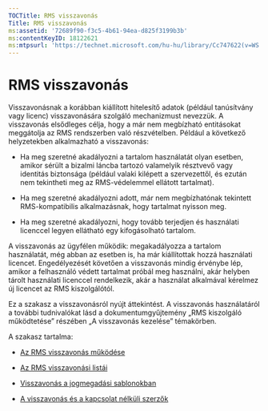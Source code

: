 ```yaml
---
TOCTitle: RMS visszavonás
Title: RMS visszavonás
ms:assetid: '72689f90-f3c5-4b61-94ea-d825f3199b3b'
ms:contentKeyID: 18122621
ms:mtpsurl: 'https://technet.microsoft.com/hu-hu/library/Cc747622(v=WS.10)'
---
```


RMS visszavonás
===============

Visszavonásnak a korábban kiállított hitelesítő adatok (például tanúsítvány vagy licenc) visszavonására szolgáló mechanizmust nevezzük. A visszavonás elsődleges célja, hogy a már nem megbízható entitásokat meggátolja az RMS rendszerben való részvételben. Például a következő helyzetekben alkalmazható a visszavonás:

-   Ha meg szeretné akadályozni a tartalom használatát olyan esetben, amikor sérült a bizalmi láncba tartozó valamelyik résztvevő vagy identitás biztonsága (például valaki kilépett a szervezettől, és ezután nem tekintheti meg az RMS-védelemmel ellátott tartalmat).

-   Ha meg szeretné akadályozni adott, már nem megbízhatónak tekintett RMS-kompatibilis alkalmazásnak, hogy tartalmat nyisson meg.

-   Ha meg szeretné akadályozni, hogy tovább terjedjen és használati licenccel legyen ellátható egy kifogásolható tartalom.

A visszavonás az ügyfélen működik: megakadályozza a tartalom használatát, még abban az esetben is, ha már kiállítottak hozzá használati licencet. Engedélyezését követően a visszavonás mindig érvénybe lép, amikor a felhasználó védett tartalmat próbál meg használni, akár helyben tárolt használati licenccel rendelkezik, akár a használat alkalmával kérelmez új licencet az RMS kiszolgálótól.

Ez a szakasz a visszavonásról nyújt áttekintést. A visszavonás használatáról a további tudnivalókat lásd a dokumentumgyűjtemény „RMS kiszolgáló működtetése” részében „A visszavonás kezelése” témakörben.

A szakasz tartalma:

-   [Az RMS visszavonás működése](https://technet.microsoft.com/469e3938-a59b-4c92-9779-ead64e724d00)

-   [Az RMS visszavonási listái](https://technet.microsoft.com/688d4dfa-c928-4b2f-8116-2f9e87d2b6f7)

-   [Visszavonás a jogmegadási sablonokban](https://technet.microsoft.com/287c5b92-fcb5-4295-9c2b-4e37e643beb2)

-   [A visszavonás és a kapcsolat nélküli szerzők](https://technet.microsoft.com/a9cf0541-9101-4e90-9c56-7c1b9a8deca6)